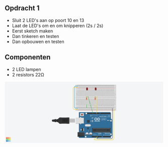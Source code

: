 ## Opdracht 1

- Sluit 2 LED's aan op poort 10 en 13
- Laat de LED's om en om knipperen (2s / 2s)
- Eerst sketch maken
- Dan tinkeren en testen
- Dan opbouwen en testen

## Componenten

- 2 LED lampen
- 2 resistors 22&#937;

![Glorious Jaagub-Wolt.png](img/Opdracht1.png)

